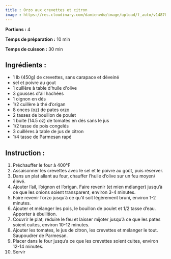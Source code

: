 ```yaml
---
title : Orzo aux crevettes et citron
image : https://res.cloudinary.com/damienvdw/image/upload/f_auto/v1487858573/recettes/Orzo-aux-crevettes-et-citron_jykaj0.jpg
---
```


**Portions :** 4

**Temps de préparation :** 10 min

**Temps de cuisson :** 30 min

## Ingrédients :
- 1 lb (450g) de crevettes, sans carapace et déveiné
- sel et poivre au gout
- 1 cuillère à table d’huile d'olive
- 3 gousses d'ail hachées
- 1 oignon en dés
- 1/2 cuillère à thé d’origan
- 8 onces (oz) de pates orzo
- 2 tasses de bouillon de poulet
- 1 boite (14.5 oz) de tomates en dés sans le jus
- 1/2 tasse de pois congelés
- 3 cuillères à table de jus de citron
- 1/4 tasse de Parmesan rapé

## Instruction :
1. Préchauffer le four à 400°F
2. Assaisonner les crevettes avec le sel et le poivre au goût, puis réserver.
3. Dans un plat allant au four, chauffer l’huile d’olive sur un feu moyen/élévé.
4. Ajouter l’ail, l’oignon et l’origan. Faire revenir (et mien mélanger) jusqu’à ce que les onions soient transparent, environ 3-4 minutes.
5. Faire revenir l’orzo jusqu’à ce qu’il soit légèrement bruni, environ 1-2 minutes.
6. Ajouter et mélanger les pois, le bouillon de poulet et 1/2 tasse d’eau. Apporter à ébullition.
7. Couvrir le plat, réduire le feu et laisser mijoter jusqu’à ce que les pates soient cuites, environ 10-12 minutes.
8. Ajouter les tomates, le jus de citron, les crevettes et mélanger le tout. Saupoudrer de Parmesan.
9. Placer dans le four jusqu’a ce que les crevettes soient cuites, environ 12-14 minutes.
10. Servir
